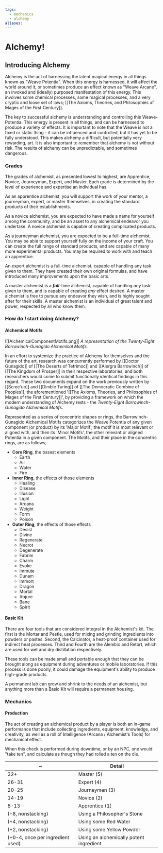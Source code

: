 ```yaml
---
tags:
  - mechanics
  - alchemy
aliases:
---
```


# Alchemy!
## Introducing Alchemy
Alchemy is the act of harnessing the latent magical energy in all things known as "Weave Potentia". When this energy is harnessed, it will affect the world around it, or sometimes produce an effect known as "Weave Arcane", an invoked and (ideally) purposed manifestation of this energy. This involves some chemical processes, some magical processes, and a very cryptic and loose set of laws; [[The Axioms, Theories, and Philosophies of Mages of the First Century]].

The key to successful alchemy is understanding and controlling this Weave-Potentia. This energy is present in all things, and can be harnessed to produce a variety of effects. It is important to note that the Weave is not a fixed or static thing - it can be influenced and controlled, but it has yet to be fully understood. This makes alchemy a difficult, but potentially very rewarding, art. It is also important to remember that alchemy is not without risk. The results of alchemy can be unpredictable, and sometimes dangerous.

### Grades
The grades of alchemist, as presented lowest to highest, are Apprentice, Novice, Journeyman, Expert, and Master. Each grade is determined by the level of experience and expertise an individual has.

As an apprentice alchemist, you will support the work of your mentor, a journeyman, expert, or master themselves, in creating the standard products of their establishments.

As a novice alchemist, you are expected to have made a name for yourself among the community, and be an asset to any alchemical endeavor you undertake. A novice alchemist is capable of creating complicated products.

As a journeyman alchemist, you are expected to be a full-time alchemist. You may be able to support yourself fully on the income of your craft. You can create the full range of standard products, and are capable of many more experimental products. You may be required to work with and teach an apprentice.

An expert alchemist is a full-time alchemist, capable of handling any task given to them. They have created their own original formulas, and have introduced many improvements upon the basic arts.

A master alchemist is a ***full***-time alchemist, capable of handling *any* task given to them, and is capable of creating *any* effect desired. A master alchemist is free to pursue any endeavor they wish, and is highly sought after for their skills. A master alchemist is an individual of great talent and power, respected by all who know them.

### How do *I* start doing Alchemy?
#### Alchemical Motifs
![[AlchemicalComponentMotifs.png]]
*A representation of the Twenty-Eight Barrowinch-Gunagido Alchemical Motifs.*

In an effort to systemize the practice of Alchemy for themselves and the future of the art, research was concurrently performed by [[Doctor Gunagido]] of [[The Deserts of Tetrimoc]] and [[Alergra Barrowinch]] of [[The Kingdom of Prosper]] in their respective laboratories, and both researchers would come to submit functionally identical findings in this regard. These two documents expand on the work previously written by [[Scree'up]] and [[Dimble Turing]] of [[The Democratic Combine of Peoples]], the aforementioned '[[The Axioms, Theories, and Philosophies of Mages of the First Century]]', by providing a framework on which the modern understanding of Alchemy rests - the *Twenty-Eight Barrowinch-Gunagido Alchemical Motifs*.

Represented as a series of concentric shapes or rings, the Barrowinch-Gunagido Alchemical Motifs categorizes the Weave Potentia of any given component (or product) by its 'Major Motif', the motif it is most relevant or aligned with, and then its 'Minor Motifs', the other relevant or aligned Potentia in a given component. The Motifs, and their place in the concentric rings, are as follows;

- **Core Ring**, the basest elements
	- Earth
	- Air
	- Water
	- Fire
- **Inner Ring**, the effects of those elements 
	- Healing
	- Disease
	- Illusion
	- Light
	- Arcana
	- Weight
	- Form
	- Poison
- **Outer Ring**, the effects of those effects
	- Desist
	- Divine
	- Regenerate
	- Necrot
	- Degenerate
	- Fabrim
	- Charm
	- Evoke
	- Immute
	- Dunam
	- Immort
	- Dragon
	- Mortal
	- Abjure
	- Bane
	- Spirit

#### Basic Kit
There are four tools that are considered integral in the Alchemist's kit. The first is the Mortar and Pestle, used for mixing and grinding ingredients into powders or pastes. Second, the Calcinator, a heat-proof container used for indirect heat processes. Third and Fourth are the Alembic and Retort, which are used for wet and dry distillation respectively.

These tools can be made small and portable enough that they can be brought along as equipment during adventures or mobile laboratories. If this process is done poorly, it could damage the equipment's ability to produce high-grade products.

A permanent lab can grow and shrink to the needs of an alchemist, but anything more than a Basic Kit will require a permanent housing.

### Mechanics
#### Production
The act of creating an alchemical product by a player is both an in-game performance that include collecting ingredients, equipment, knowledge, and creativity, as well as a roll of Intelligence (Arcana / Alchemist's Tools) for mechanical effect. 

When this check is performed during downtime, or by an NPC, one would "take ten", and calculate as though they had rolled a ten on the die.

| ~                                | Detail                                  |
| -------------------------------- | --------------------------------------- |
| 32+                              | Master     (5)                          |
| 26-31                            | Expert     (4)                          |
| 20-25                            | Journeymen (3)                          |
| 14-19                            | Novice     (2)                          |
| 8-13                             | Apprentice (1)                          |
| (+8, nonstacking)                | Using a Philosopher's Stone             |
| (+4, nonstacking)                | Using some Red Water                    |
| (+2, nonstacking)                | Using some Yellow Powder                |
| (+0-4, once per ingredient used) | Using an alchemically potent ingredient |